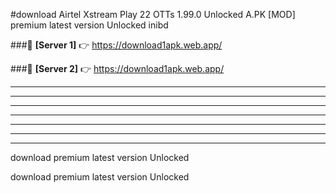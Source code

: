 #download Airtel Xstream Play 22 OTTs 1.99.0 Unlocked  A.PK [MOD] premium latest version Unlocked inibd 



###🔹 **[Server 1]** 👉 https://download1apk.web.app/ 


###🔹 **[Server 2]** 👉 https://download1apk.web.app/ 




----------------------------------------------------------

----------------------------------------------------------

----------------------------------------------------------

----------------------------------------------------------

----------------------------------------------------------

----------------------------------------------------------

----------------------------------------------------------

download premium latest version Unlocked

download premium latest version Unlocked
